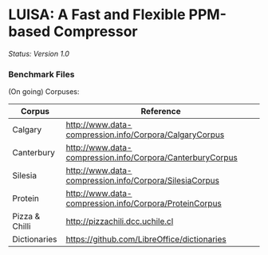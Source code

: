 # LUISA: A Fast and Flexible PPM-based Compressor

*Status: Version 1.0*

### Benchmark Files

<p align="justify">(On going) Corpuses: </p>

| Corpus   				| Reference                                                                   |
| --------------------- | --------------------------------------------------------------------------- |
| Calgary  				| http://www.data-compression.info/Corpora/CalgaryCorpus  					  |
| Canterbury            | http://www.data-compression.info/Corpora/CanterburyCorpus					  |
| Silesia               | http://www.data-compression.info/Corpora/SilesiaCorpus                      |
| Protein   		    | http://www.data-compression.info/Corpora/ProteinCorpus  					  |
| Pizza & Chilli   		| http://pizzachili.dcc.uchile.cl  					  						  |
| Dictionaries   		| https://github.com/LibreOffice/dictionaries  					  			  |

